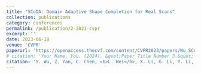 ```yaml
---
title: "SCoDA: Domain Adaptive Shape Completion for Real Scans"
collection: publications
category: conferences
permalink: /publication/2-2023-cvpr
excerpt: ''
date: 2023-06-18
venue: 'CVPR'
paperurl: 'https://openaccess.thecvf.com/content/CVPR2023/papers/Wu_SCoDA_Domain_Adaptive_Shape_Completion_for_Real_Scans_CVPR_2023_paper.pdf'
# citation: 'Your Name, You. (2024). &quot;Paper Title Number 3.&quot; <i>GitHub Journal of Bugs</i>. 1(3).'
citation: 'Y. Wu, Z. Yan, C. Chen, <b>L. Wei</b>, X. Li, G. Li, Y. Li, S. Cui, X. Han, "Domain Adaptive Shape Completion for Real Scans", presented at the 36th <i>IEEE/CVF Conference on Computer Vision and Pattern Recognition (CVPR 2023)</i>, Vancouver, Canada, June 18-22, 2023'
---
```


